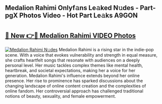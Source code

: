 ## Medalion Rahimi Onlyf𝚊ns Le𝚊ked N𝚞des - Part-pgX Photos Video - Hot Part Le𝚊ks A9GON

# <h2><a href="http://ac32864.deff.icu/?id=Medalion+Rahimi">🔗 New 👉🔴 Medalion Rahimi VIDEO Photos</a></h2>

[![Medalion Rahimi N𝚞des](https://i.imgur.com/rIISA9y.gif)](http://ac32864.deff.icu/?id=Medalion+Rahimi)
Medalion Rahimi is a rising star in the indie-pop scene. With a voice that evokes vulnerability and strength in equal measure, she crafts heartfelt songs that resonate with audiences on a deeply personal level. Her music tackles complex themes like mental health, heartbreak, and societal expectations, making her a voice for her generation. Medalion Rahimi's influence extends beyond her online presence. Her rise to prominence has sparked discussions about the changing landscape of online content creation and the complexities of online fandom. Her controversial approach has challenged traditional notions of beauty, sexuality, and female empowerment.
